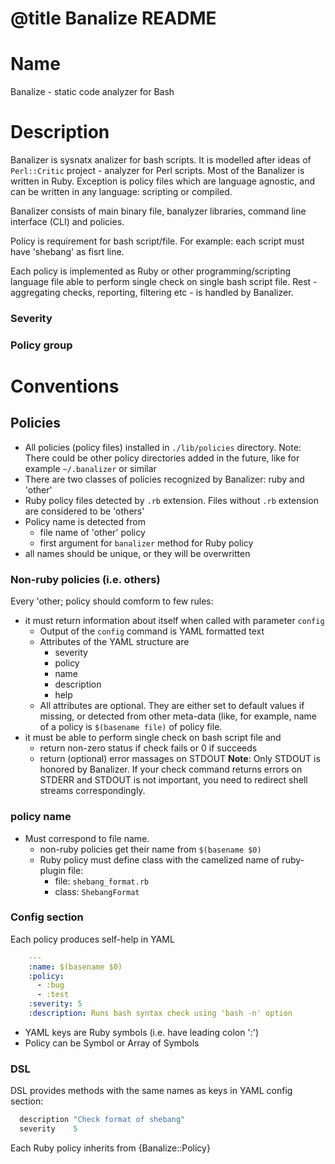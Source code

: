 # @title Banalize README

Name
===========

Banalize - static code analyzer for Bash

Description
===========

Banalizer is sysnatx analizer for bash scripts. It is modelled after ideas of `Perl::Critic` project - analyzer for Perl scripts. Most of the Banalizer is written in Ruby. Exception is policy files which are language agnostic, and can be written in any language: scripting or compiled.

Banalizer consists of main binary file, banalyzer libraries, command line interface (CLI) and policies. 

Policy is requirement for bash script/file. For example: each script must have 'shebang' as fisrt line.

Each policy is implemented as Ruby or other programming/scripting language file able to perform single check on single bash script file. Rest - aggregating checks, reporting, filtering etc - is handled by Banalizer.

### Severity

### Policy group

Conventions
===========

Policies
-----------

- All policies (policy files) installed in `./lib/policies` directory. 
  Note: There could be other policy directories added in the future, like for example `~/.banalizer` or similar
- There are two classes of policies recognized by Banalizer: ruby and 'other'
- Ruby policy files detected by `.rb` extension. Files without `.rb` extension are considered to be 'others'
- Policy name is detected from
  - file name of 'other' policy
  - first argument for `banalizer` method for Ruby policy
- all names should be unique, or they will be overwritten


### Non-ruby policies (i.e. others)

Every 'other; policy should comform to few rules:
- it must return information about itself when called with parameter `config`
  - Output of the `config` command is YAML formatted text
  - Attributes of the YAML structure are
      - severity
      - policy
      - name
      - description
      - help
  - All attributes are optional. 
    They are either set to default values if missing, or detected from other meta-data (like, for example, name of a policy is `$(basename file)` of policy file.
- it must be able to perform single check on bash script file and
  - return non-zero status if check fails or 0 if succeeds
  - return (optional) error massages on STDOUT
  **Note**: Only STDOUT is honored by Banalizer. If your check command returns errors on STDERR and STDOUT is not important, you need to redirect shell streams correspondingly.





### policy name

- Must correspond to file name.
  - non-ruby policies get their name from `$(basename $0)`
  - Ruby policy must define class with the camelized name of ruby-plugin file:
      - file: `shebang_format.rb`
      - class: `ShebangFormat`
    

### Config section

Each policy produces self-help in YAML

```yaml
    ---
    :name: $(basename $0)
    :policy: 
      - :bug
      - :test
    :severity: 5
    :description: Runs bash syntax check using 'bash -n' option
```

* YAML keys are Ruby symbols (i.e. have leading colon ':')
* Policy can be Symbol or Array of Symbols

### DSL

DSL provides methods with the same names as keys in YAML config section:

```ruby
  description "Check format of shebang"
  severity    5
```

Each Ruby policy inherits from {Banalize::Policy}


